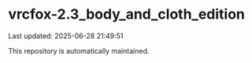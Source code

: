 # vrcfox-2.3_body_and_cloth_edition

Last updated: 2025-06-28 21:49:51

This repository is automatically maintained.
